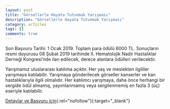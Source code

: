 ```yaml
---
layout: post
title: "Görsellerle Hayata Tutunmak Yarışması"
description: "Görsellerle Hayata Tutunmak Yarışması"
category: articles
tags: []
comments: true
---
```


Son Başvuru Tarihi: 1 Ocak 2019. Toplam para ödülü 6000 TL. 
Sonuçların resmi duyurusu 08 Şubat 2019 tarihinde II. Hematolojik Nadir Hastalıklar Derneği Kongresi’nde ilan edilecek, derece alanlara ödülleri verilecektir.

Yarışmamız uluslararası katılıma açıktır. Her yaş ve meslekten ilgililer yarışmaya katılabilir.
Yarışmaya gönderilecek görseller kanserler ve kan hastalıklarıyla ilgili olmalıdır.
Her katılımcı yarışmaya, daha önce herhangi bir sergide ödül almamış, yayımlanmamış veya sergilenmemiş en fazla 3 (üç) eseriyle katılabilir.

[Detaylar ve Başvuru için](http://www.nadirhastaliklar.org.tr/?utm_source=edebiyatyarismalari.com&utm_medium=affiliate){:rel="nofollow"}{:target="_blank"}